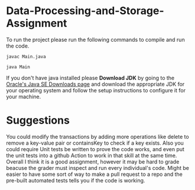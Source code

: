 # Data-Processing-and-Storage-Assignment

To run the project please run the following commands to compile and run the code.

```javac Main.java```

```java Main```

If you don't have java installed please 
**Download JDK** by going to the [Oracle's Java SE Downloads page](https://www.oracle.com/java/technologies/javase-jdk11-downloads.html) and download the appropriate JDK for your operating system and follow the setup instructions to configure it for your machine.

# Suggestions
You could modify the transactions by adding more operations like delete to remove a key-value pair or containsKey to check if a key exists.
Also you could require Unit tests be written to prove the code works, and even put the unit tests into a github Action to work in that skill at the same time.
Overall I think it is a good assignment, however it may be hard to grade beacuse the grader must inspect and run every individual's code. Might be easier to have some sort of way to make a pull request to a repo and the pre-built automated tests tells you if the code is working.